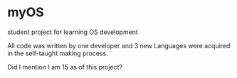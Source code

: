 # myOS
student project for learning OS development

All code was written by one developer and 3 new Languages were acquired in the self-taught making process. 

Did I mention I am 15 as of this project?